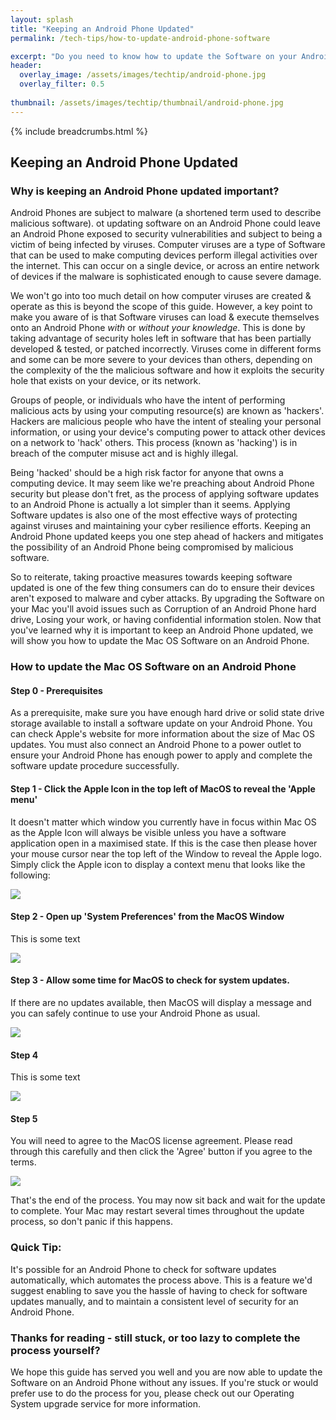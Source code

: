 ```yaml
---
layout: splash 
title: "Keeping an Android Phone Updated"
permalink: /tech-tips/how-to-update-android-phone-software

excerpt: "Do you need to know how to update the Software on your Android Phone? This guide will walk you through the upgrade process so that you can take the 'DIY approach' and perform any future Android Software upgrades on your Android Phone by yourself."
header:
  overlay_image: /assets/images/techtip/android-phone.jpg
  overlay_filter: 0.5 
  
thumbnail: /assets/images/techtip/thumbnail/android-phone.jpg
---
```


{% include breadcrumbs.html %}

## Keeping an Android Phone Updated
### Why is keeping an Android Phone updated important?
Android Phones are subject to malware (a shortened term used to describe malicious software). ot updating software on an Android Phone could leave an Android Phone exposed to security vulnerabilities and subject to being a victim of being infected by viruses.
Computer viruses are a type of Software that can be used to make computing devices perform illegal activities over the internet. This can occur on a single device, or across an entire network of devices if the malware is sophisticated enough to cause severe damage.

We won't go into too much detail on how computer viruses are created & operate as this is beyond the scope of this guide. However, a key point to make you aware of is that Software viruses can load & execute themselves onto an Android Phone *with* or *without your knowledge*. This is done by taking advantage of security holes left in software that has been partially developed & tested, or patched incorrectly. Viruses come in different forms and some can be more severe to your devices than others, depending on the complexity of the the malicious software and how it exploits the security hole that exists on your device, or its network.

Groups of people, or individuals who have the intent of performing malicious acts by using your computing resource(s) are known as 'hackers'. Hackers are malicious people who have the intent of stealing your personal information, or using your device's computing power to attack other devices on a network to 'hack' others. 
This process (known as 'hacking') is in breach of the computer misuse act and is highly illegal. 

Being 'hacked' should be a high risk factor for anyone that owns a computing device. 
It may seem like we're preaching about Android Phone security but please don't fret, as the process of applying software updates to an Android Phone is actually a lot simpler than it seems. Applying Software updates is also one of the most effective ways of protecting against viruses and maintaining your cyber resilience efforts.
Keeping an Android Phone updated keeps you one step ahead of hackers and mitigates the possibility of an Android Phone being compromised by malicious software.    

So to reiterate, taking proactive measures towards keeping software updated is one of the few thing consumers can do to ensure their devices aren't exposed to malware and cyber attacks. By upgrading the Software on your Mac you'll avoid issues such as Corruption of an Android Phone hard drive, Losing your work, or having confidential information stolen.
Now that you've learned why it is important to keep an Android Phone updated, we will show you how to update the Mac OS Software on an Android Phone.

### How to update the Mac OS Software on an Android Phone

#### Step 0 - Prerequisites
As a prerequisite, make sure you have enough hard drive or solid state drive storage available to install a software update on your Android Phone. You can check Apple's website for more information about the size of Mac OS updates. You must also connect an Android Phone to a power outlet to ensure your Android Phone has enough power to apply and complete the software update procedure successfully.

#### Step 1 - Click the Apple Icon in the top left of MacOS to reveal the 'Apple menu'
It doesn't matter which window you currently have in focus within Mac OS as the Apple Icon will always be visible unless you have a software application open in a maximised state. If this is the case then please hover your mouse cursor near the top left of the Window to reveal the Apple logo. Simply click the Apple icon to display a context menu that looks like the following:

<img class="lazy" src="/assets/images/techtip/Android Phone/Android Phone-1.jpg" />

#### Step 2 - Open up 'System Preferences' from the MacOS Window
This is some text

<img class="lazy" src="/assets/images/techtip/Android Phone/Android Phone-2.jpg" />

#### Step 3 - Allow some time for MacOS to check for system updates.
If there are no updates available, then MacOS will display a message and you can safely continue to use your Android Phone as usual.

<img class="lazy" src="/assets/images/techtip/Android Phone/Android Phone-3.jpg" />

#### Step 4
This is some text

<img class="lazy" src="/assets/images/techtip/Android Phone/Android Phone-4.jpg" />

#### Step 5
You will need to agree to the MacOS license agreement. Please read through this carefully and then click the 'Agree' button if you agree to the terms.

<img class="lazy" src="/assets/images/techtip/Android Phone/Android Phone-5.jpg" />

<div class="divider div-transparent div-arrow-down"></div>

That's the end of the process. You may now sit back and wait for the update to complete. Your Mac may restart several times throughout the update process, so don't panic if this happens.

### Quick Tip:
It's possible for an Android Phone to check for software updates automatically, which automates the process above. This is a feature we'd suggest enabling to save you the hassle of having to check for software updates manually, and to maintain a consistent level of security for an Android Phone.

### Thanks for reading - still stuck, or too lazy to complete the process yourself?
We hope this guide has served you well and you are now able to update the Software on an Android Phone without any issues. If you're stuck or would prefer use to do the process for you, please check out our Operating System upgrade service for more information.